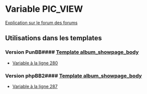 # Variable PIC_VIEW
[Explication sur le forum des forums](http://forum.forumactif.com/t294113-listing-des-variables#PIC_VIEW)
## Utilisations dans les templates
### Version PunBB#### [Template album_showpage_body](punbb/album_showpage_body.md)
* [Variable à la ligne 280](../punbb/album_showpage_body.tpl#L280)
### Version phpBB2#### [Template album_showpage_body](subsilver/album_showpage_body.md)
* [Variable à la ligne 287](../subsilver/album_showpage_body.tpl#L287)